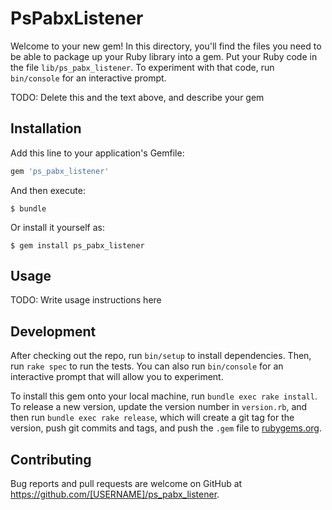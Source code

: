# PsPabxListener

Welcome to your new gem! In this directory, you'll find the files you need to be able to package up your Ruby library into a gem. Put your Ruby code in the file `lib/ps_pabx_listener`. To experiment with that code, run `bin/console` for an interactive prompt.

TODO: Delete this and the text above, and describe your gem

## Installation

Add this line to your application's Gemfile:

```ruby
gem 'ps_pabx_listener'
```

And then execute:

    $ bundle

Or install it yourself as:

    $ gem install ps_pabx_listener

## Usage

TODO: Write usage instructions here

## Development

After checking out the repo, run `bin/setup` to install dependencies. Then, run `rake spec` to run the tests. You can also run `bin/console` for an interactive prompt that will allow you to experiment.

To install this gem onto your local machine, run `bundle exec rake install`. To release a new version, update the version number in `version.rb`, and then run `bundle exec rake release`, which will create a git tag for the version, push git commits and tags, and push the `.gem` file to [rubygems.org](https://rubygems.org).

## Contributing

Bug reports and pull requests are welcome on GitHub at https://github.com/[USERNAME]/ps_pabx_listener.

